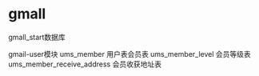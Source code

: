 # gmall
gmall_start数据库

gmail-user模块
ums_member 用户表会员表
ums_member_level 会员等级表
ums_member_receive_address 会员收获地址表


